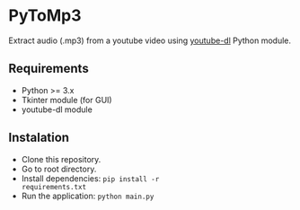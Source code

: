 # PyToMp3
Extract audio (.mp3) from a youtube video using [youtube-dl](https://rg3.github.io/youtube-dl/) Python module.

## Requirements

- Python >= 3.x
- Tkinter module (for GUI)
- youtube-dl module

## Instalation

- Clone this repository.
- Go to root directory.
- Install dependencies: <code>pip install -r requirements.txt</code>
- Run the application: <code>python main.py</code>
